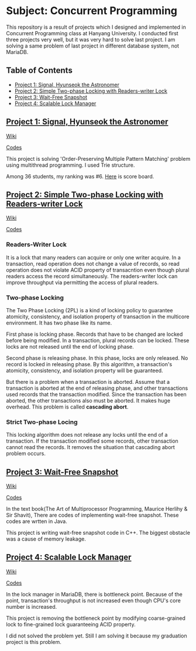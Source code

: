 # Subject: Concurrent Programming

This repository is a result of projects which I designed and implemented in Concurrent Programming class at Hanyang University. I conducted first three projects very well, but it was very hard to solve last project. I am solving a same problem of last project in different database system, not MariaDB.

## Table of Contents

* [Project 1: Signal, Hyunseok the Astronomer](#project-1-signal-hyunseok-the-astronomer)
* [Project 2: Simple Two\-phase Locking with Readers\-writer Lock](#project-2-simple-two-phase-locking-with-readers-writer-lock)
* [Project 3: Wait\-Free Snapshot](#project-3-wait-free-snapshot)
* [Project 4: Scalable Lock Manager](#project-4-scalable-lock-manager)

## [Project 1: Signal, Hyunseok the Astronomer](#table-of-contents)

[Wiki](https://github.com/hrzon/Class_ConcurrentProgramming/wiki/project1)

[Codes](https://github.com/hrzon/Class_ConcurrentProgramming/tree/master/project1)

This project is solving 'Order-Preserving Multiple Pattern Matching' problem using multithread programming. I used Trie structure.

Among 36 students, my ranking was #6. [Here](https://archive.is/at7oY) is score board.

## [Project 2: Simple Two-phase Locking with Readers-writer Lock](#table-of-contents)

[Wiki](https://github.com/hrzon/Class_ConcurrentProgramming/wiki/project2)

[Codes](https://github.com/hrzon/Class_ConcurrentProgramming/tree/master/project2)

### Readers-Writer Lock

It is a lock that many readers can acquire or only one writer acquire. In a transaction, read operation does not change a value of records, so read operation does not violate ACID property of transacntion even though plural readers access the record simultaneously. The readers-writer lock can improve throughput via permitting the access of plural readers.

### Two-phase Locking

The Two Phase Locking (2PL) is a kind of locking policy to guarantee atomicity, consistency, and isolation property of transaction in the multicore environment. It has two phase like its name.

First phase is locking phase. Records that have to be changed are locked before being modified. In a transaction, plural records can be locked. These locks are not released until the end of locking phase.

Second phase is releasing phase. In this phase, locks are only released. No record is locked in releasing phase. By this algorithm, a transaction's atomicity, consistency, and isolation property will be guaranteed.

But there is a problem when a transaction is aborted. Assume that a transaction is aborted at the end of releasing phase, and other transactions used records that the transaction modified. Since the transaction has been aborted, the other transactions also must be aborted. It makes huge overhead. This problem is called **cascading abort**.

### Strict Two-phase Locing

This locking algorithm does not release any locks until the end of a transaction. If the transaction modified some records, other transaction cannot read the records. It removes the situation that cascading abort problem occurs.

## [Project 3: Wait-Free Snapshot](#table-of-contents)

[Wiki](https://github.com/hrzon/Class_ConcurrentProgramming/wiki/project3)

[Codes](https://github.com/hrzon/Class_ConcurrentProgramming/tree/master/project3)

In the text book(The Art of Multiprocessor Programming, Maurice Herlihy & Sir Shavit), There are codes of implementing wait-free snapshot. These codes are wrtten in Java.

This project is writing wait-free snapshot code in C++. The biggest obstacle was a cause of memory leakage.

## [Project 4: Scalable Lock Manager](#table-of-contents)

[Wiki](https://github.com/hrzon/Class_ConcurrentProgramming/wiki/project4)

[Codes](https://github.com/hrzon/Class_ConcurrentProgramming/tree/master/project4/mariadb)

In the lock manager in MariaDB, there is bottleneck point. Because of the point, transaction's throughput is not increased even though CPU's core number is increased.

This project is removing the bottleneck point by modifying coarse-grained lock to fine-grained lock guaranteeing ACID property.

I did not solved the problem yet. Still I am solving it because my graduation project is this problem.